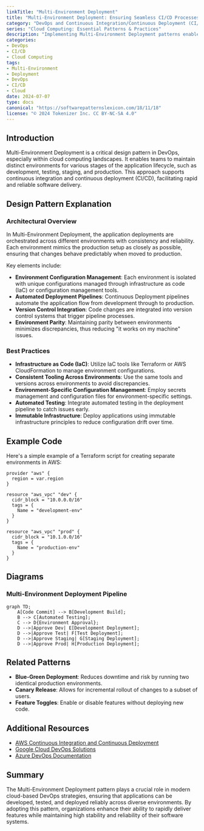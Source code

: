 ```yaml
---
linkTitle: "Multi-Environment Deployment"
title: "Multi-Environment Deployment: Ensuring Seamless CI/CD Processes Across Cloud Environments"
category: "DevOps and Continuous Integration/Continuous Deployment (CI/CD) in Cloud"
series: "Cloud Computing: Essential Patterns & Practices"
description: "Implementing Multi-Environment Deployment patterns enables seamless integration and delivery to various environments in cloud ecosystems, ensuring consistency, reliability, and efficiency. This pattern involves structuring and managing application deployments across multiple environments such as development, testing, staging, and production."
categories:
- DevOps
- CI/CD
- Cloud Computing
tags:
- Multi-Environment
- Deployment
- DevOps
- CI/CD
- Cloud
date: 2024-07-07
type: docs
canonical: "https://softwarepatternslexicon.com/18/11/18"
license: "© 2024 Tokenizer Inc. CC BY-NC-SA 4.0"
---
```


## Introduction

Multi-Environment Deployment is a critical design pattern in DevOps, especially within cloud computing landscapes. It enables teams to maintain distinct environments for various stages of the application lifecycle, such as development, testing, staging, and production. This approach supports continuous integration and continuous deployment (CI/CD), facilitating rapid and reliable software delivery.

## Design Pattern Explanation

### Architectural Overview

In Multi-Environment Deployment, the application deployments are orchestrated across different environments with consistency and reliability. Each environment mimics the production setup as closely as possible, ensuring that changes behave predictably when moved to production.

Key elements include:

- **Environment Configuration Management**: Each environment is isolated with unique configurations managed through infrastructure as code (IaC) or configuration management tools.
- **Automated Deployment Pipelines**: Continuous Deployment pipelines automate the application flow from development through to production.
- **Version Control Integration**: Code changes are integrated into version control systems that trigger pipeline processes.
- **Environment Parity**: Maintaining parity between environments minimizes discrepancies, thus reducing "it works on my machine" issues.

### Best Practices

- **Infrastructure as Code (IaC)**: Utilize IaC tools like Terraform or AWS CloudFormation to manage environment configurations.
- **Consistent Tooling Across Environments**: Use the same tools and versions across environments to avoid discrepancies.
- **Environment-Specific Configuration Management**: Employ secrets management and configuration files for environment-specific settings.
- **Automated Testing**: Integrate automated testing in the deployment pipeline to catch issues early.
- **Immutable Infrastructure**: Deploy applications using immutable infrastructure principles to reduce configuration drift over time.

## Example Code

Here's a simple example of a Terraform script for creating separate environments in AWS:

```hcl
provider "aws" {
  region = var.region
}

resource "aws_vpc" "dev" {
  cidr_block = "10.0.0.0/16"
  tags = {
    Name = "development-env"
  }
}

resource "aws_vpc" "prod" {
  cidr_block = "10.1.0.0/16"
  tags = {
    Name = "production-env"
  }
}
```

## Diagrams

### Multi-Environment Deployment Pipeline

```mermaid
graph TD;
    A[Code Commit] --> B[Development Build];
    B --> C[Automated Testing];
    C --> D{Environment Approval};
    D -->|Approve Dev| E[Development Deployment];
    D -->|Approve Test| F[Test Deployment];
    D -->|Approve Staging| G[Staging Deployment];
    D -->|Approve Prod| H[Production Deployment];
```

## Related Patterns

- **Blue-Green Deployment**: Reduces downtime and risk by running two identical production environments.
- **Canary Release**: Allows for incremental rollout of changes to a subset of users.
- **Feature Toggles**: Enable or disable features without deploying new code.

## Additional Resources

- [AWS Continuous Integration and Continuous Deployment](https://aws.amazon.com/devops/continuous-integration/)
- [Google Cloud DevOps Solutions](https://cloud.google.com/devops)
- [Azure DevOps Documentation](https://docs.microsoft.com/en-us/azure/devops/)

## Summary

The Multi-Environment Deployment pattern plays a crucial role in modern cloud-based DevOps strategies, ensuring that applications can be developed, tested, and deployed reliably across diverse environments. By adopting this pattern, organizations enhance their ability to rapidly deliver features while maintaining high stability and reliability of their software systems.
